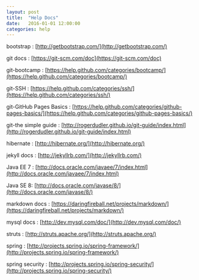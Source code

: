 ```yaml
---
layout: post
title:  "Help Docs"
date:   2016-01-01 12:00:00
categories: help
---
```


bootstrap : [http://getbootstrap.com/](http://getbootstrap.com/)

git docs : [https://git-scm.com/doc](https://git-scm.com/doc)

git-bootcamp : [https://help.github.com/categories/bootcamp/](https://help.github.com/categories/bootcamp/)

git-SSH : [https://help.github.com/categories/ssh/](https://help.github.com/categories/ssh/)

git-GitHub Pages Basics : [https://help.github.com/categories/github-pages-basics/](https://help.github.com/categories/github-pages-basics/)

git-the simple guide : [http://rogerdudler.github.io/git-guide/index.html](http://rogerdudler.github.io/git-guide/index.html)

hibernate : [http://hibernate.org/](http://hibernate.org/)

jekyll docs : [http://jekyllrb.com/](http://jekyllrb.com/)

Java EE 7 : [http://docs.oracle.com/javaee/7/index.html](http://docs.oracle.com/javaee/7/index.html)

Java SE 8: [http://docs.oracle.com/javase/8/](http://docs.oracle.com/javase/8/)

markdown docs : [https://daringfireball.net/projects/markdown/](https://daringfireball.net/projects/markdown/)

mysql docs : [http://dev.mysql.com/doc/](http://dev.mysql.com/doc/)

struts : [http://struts.apache.org/](http://struts.apache.org/)

spring : [http://projects.spring.io/spring-framework/](http://projects.spring.io/spring-framework/)

spring security : [http://projects.spring.io/spring-security/](http://projects.spring.io/spring-security/)





